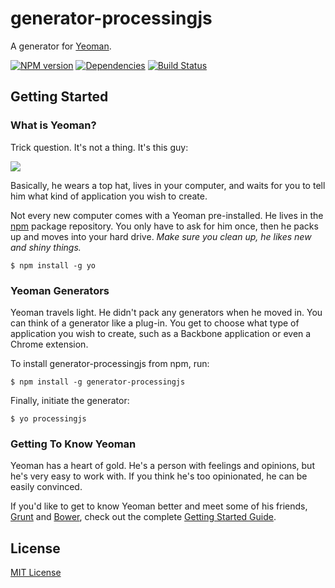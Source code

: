 # generator-processingjs

A generator for [Yeoman](http://yeoman.io).

[![NPM version](https://badge.fury.io/js/generator-processingjs.png)](http://badge.fury.io/js/generator-processingjs)
[![Dependencies](https://david-dm.org/t1st3/generator-processingjs.png)](https://david-dm.org/t1st3/generator-processingjs)
[![Build Status](https://travis-ci.org/T1st3/generator-processingjs.png?branch=master)](https://travis-ci.org/T1st3/generator-processingjs)


## Getting Started

### What is Yeoman?

Trick question. It's not a thing. It's this guy:

![](http://i.imgur.com/JHaAlBJ.png)

Basically, he wears a top hat, lives in your computer, and waits for you to tell him what kind of application you wish to create.

Not every new computer comes with a Yeoman pre-installed. He lives in the [npm](https://npmjs.org) package repository. You only have to ask for him once, then he packs up and moves into your hard drive. *Make sure you clean up, he likes new and shiny things.*

```
$ npm install -g yo
```

### Yeoman Generators

Yeoman travels light. He didn't pack any generators when he moved in. You can think of a generator like a plug-in. You get to choose what type of application you wish to create, such as a Backbone application or even a Chrome extension.

To install generator-processingjs from npm, run:

```
$ npm install -g generator-processingjs
```

Finally, initiate the generator:

```
$ yo processingjs
```

### Getting To Know Yeoman

Yeoman has a heart of gold. He's a person with feelings and opinions, but he's very easy to work with. If you think he's too opinionated, he can be easily convinced.

If you'd like to get to know Yeoman better and meet some of his friends, [Grunt](http://gruntjs.com) and [Bower](http://bower.io), check out the complete [Getting Started Guide](https://github.com/yeoman/yeoman/wiki/Getting-Started).


## License

[MIT License](http://en.wikipedia.org/wiki/MIT_License)
